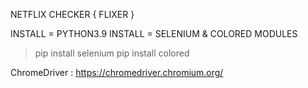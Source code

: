 NETFLIX CHECKER { FLIXER }

INSTALL = PYTHON3.9
INSTALL = SELENIUM & COLORED MODULES

> pip install selenium
> pip install colored

ChromeDriver : https://chromedriver.chromium.org/
